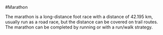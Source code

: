 #Marathon

The marathon is a long-distance foot race with a distance of 42.195 km, usually run as a road race, but the distance can be covered on trail routes. The marathon can be completed by running or with a run/walk strategy.